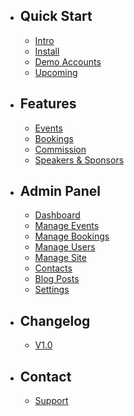 - ## Quick Start
    - [Intro](/{{route}}/{{version}}/intro)
    - [Install](/{{route}}/{{version}}/install)
    - [Demo Accounts](/{{route}}/{{version}}/demo-accounts)
    - [Upcoming](/{{route}}/{{version}}/upcoming)

- ## Features
    - [Events](/{{route}}/{{version}}/features/events)
    - [Bookings](/{{route}}/{{version}}/features/bookings)
    - [Commission](/{{route}}/{{version}}/features/commission)
    - [Speakers & Sponsors](/{{route}}/{{version}}/features/speakers-sponsors)

- ## Admin Panel
    - [Dashboard](/{{route}}/{{version}}/admin/dashboard)
    - [Manage Events](/{{route}}/{{version}}/admin/manage-events)
    - [Manage Bookings](/{{route}}/{{version}}/admin/manage-bookings)
    - [Manage Users](/{{route}}/{{version}}/admin/manage-users)
    - [Manage Site](/{{route}}/{{version}}/admin/manage-site)
    - [Contacts](/{{route}}/{{version}}/admin/contacts)
    - [Blog Posts](/{{route}}/{{version}}/admin/blog-posts)
    - [Settings](/{{route}}/{{version}}/admin/settings)
    
- ## Changelog
    - [V1.0](/{{route}}/{{version}}/changelog/V1.0)

- ## Contact
    - [Support](/{{route}}/{{version}}/contact/support)